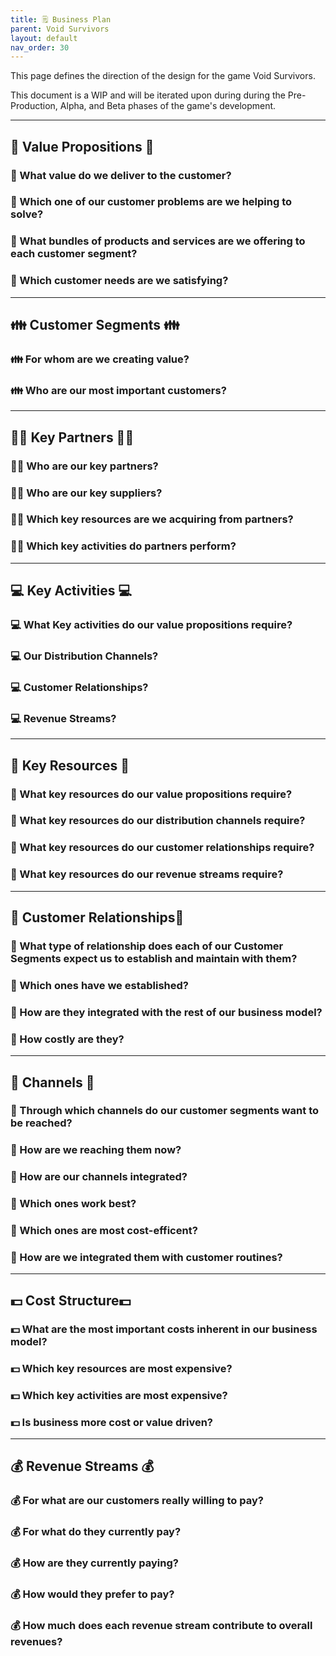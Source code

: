 ```yaml
---
title: 🗒️ Business Plan
parent: Void Survivors
layout: default
nav_order: 30
---
```


This page defines the direction of the design for the game Void Survivors.

This document is a WIP and will be iterated upon during during the Pre-Production, Alpha, and Beta phases of the game's development.

----

## 🎁 Value Propositions 🎁

### 🎁 What value do we deliver to the customer?

### 🎁 Which one of our customer problems are we helping to solve?

### 🎁 What bundles of products and services are we offering to each customer segment?

### 🎁 Which customer needs are we satisfying?

----

## 👪 Customer Segments 👪

### 👪 For whom are we creating value?

### 👪 Who are our most important customers?

----

## 🫱‍🫲 Key Partners 🫱‍🫲

### 🫱‍🫲 Who are our key partners?

### 🫱‍🫲 Who are our key suppliers?

### 🫱‍🫲 Which key resources are we acquiring from partners?

### 🫱‍🫲 Which key activities do partners perform?

----

## 💻 Key Activities 💻

### 💻 What Key activities do our value propositions require?

### 💻 Our Distribution Channels?

### 💻 Customer Relationships?

### 💻 Revenue Streams?

----

## 📀 Key Resources 📀

### 📀 What key resources do our value propositions require?

### 📀 What key resources do our distribution channels require?

### 📀 What key resources do our customer relationships require?

### 📀 What key resources do our revenue streams require?

----

## 💝 Customer Relationships💝 

### 💝 What type of relationship does each of our Customer Segments expect us to establish and maintain with them?

### 💝 Which ones have we established?

### 💝 How are they integrated with the rest of our business model?

### 💝 How costly are they?

----

## 💬 Channels 💬 

### 💬 Through which channels do our customer segments want to be reached?

### 💬 How are we reaching them now?

### 💬 How are our channels integrated?

### 💬 Which ones work best?

### 💬 Which ones are most cost-efficent?

### 💬 How are we integrated them with customer routines?

----

## 💵 Cost Structure💵 

### 💵 What are the most important costs inherent in our business model?

### 💵 Which key resources are most expensive?

### 💵 Which key activities are most expensive?

### 💵 Is business more cost or value driven?

----

## 💰 Revenue Streams 💰

### 💰 For what are our customers really willing to pay?

### 💰 For what do they currently pay?

### 💰 How are they currently paying?

### 💰 How would they prefer to pay?

### 💰 How much does each revenue stream contribute to overall revenues?